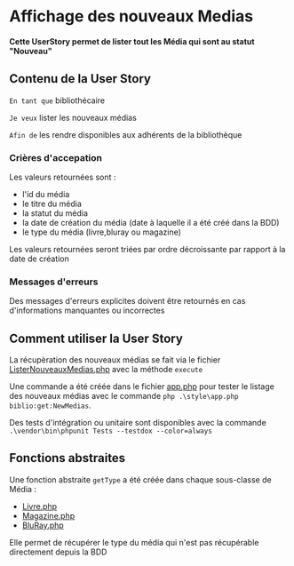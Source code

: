 # Affichage des nouveaux Medias

#### Cette UserStory permet de lister tout les Média qui sont au statut "Nouveau"

## Contenu de la User Story

`En tant que` bibliothécaire

`Je veux` lister les nouveaux médias

`Afin de` les rendre disponibles aux adhérents de la bibliothèque

### Crières d'accepation

Les valeurs retournées sont :
- l'id du média
- le titre du média
- la statut du média
- la date de création du média (date à laquelle il a été créé dans la BDD)
- le type du média (livre,bluray ou magazine)

Les valeurs retournées seront triées par ordre décroissante par rapport à la date de création

### Messages d'erreurs

Des messages d'erreurs explicites doivent être retournés en cas d'informations manquantes ou incorrectes

## Comment utiliser la User Story

La récupèration des nouveaux médias se fait via le fichier [ListerNouveauxMedias.php](../src/UserStories/ListerNouveauxMedias/ListerNouveauxMedias.php) avec la méthode `execute`

Une commande a été créée dans le fichier [app.php](../style/app.php) pour
tester le listage des nouveaux médias avec le commande `php .\style\app.php biblio:get:NewMedias`.

Des tests d'intégration ou unitaire sont disponibles avec la commande `.\vendor\bin\phpunit Tests --testdox --color=always`

## Fonctions abstraites

Une fonction abstraite `getType` a été créée dans chaque sous-classe de Média :
- [Livre.php](../src/Livre.php)
- [Magazine.php](../src/Magazine.php)
- [BluRay.php](../src/BluRay.php)

Elle permet de récupérer le type du média qui n'est pas récupérable directement depuis la BDD